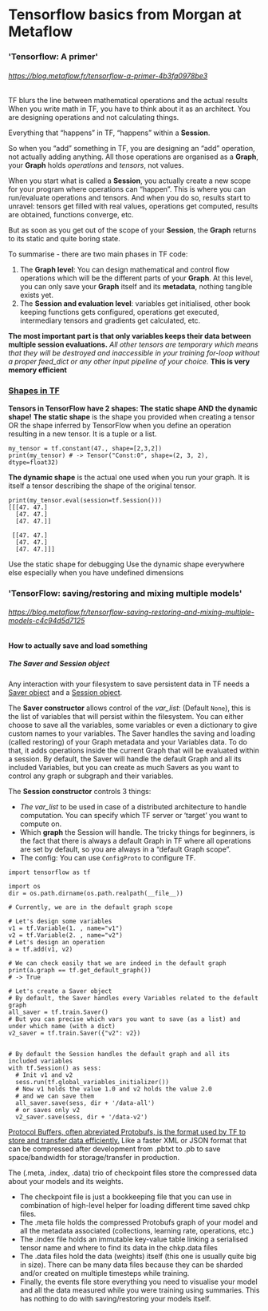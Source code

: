 # Tensorflow basics from Morgan at Metaflow

### 'Tensorflow: A primer'
###### https://blog.metaflow.fr/tensorflow-a-primer-4b3fa0978be3

TF blurs the line between mathematical operations and the actual results
When you write math in TF, you have to think about it as an architect. You are designing operations and not calculating things.

Everything that “happens” in TF, “happens” within a __Session__.

So when you “add” something in TF, you are designing an “add” operation, not actually adding anything. All those operations are organised as a __Graph__, your __Graph__ holds _operations_ and _tensors_, not values.

When you start what is called a __Session__, you actually create a new scope for your program where operations can “happen”. This is where you can run/evaluate operations and tensors. And when you do so, results start to unravel: tensors get filled with real values, operations get computed, results are obtained, functions converge, etc.

But as soon as you get out of the scope of your __Session__, the __Graph__ returns to its static and quite boring state.

To summarise - there are two main phases in TF code:
1.  The __Graph level__: You can design mathematical and control flow operations which will be the different parts of your __Graph__. At this level, you can only save your __Graph__ itself and its __metadata__, nothing tangible exists yet.
2.  The __Session and evaluation level__: variables get initialised, other book keeping functions gets configured, operations get executed, intermediary tensors and gradients get calculated, etc.

__The most important part is that only variables keeps their data between multiple session evaluations.__
_All other tensors are temporary which means that they will be destroyed and inaccessible in your training for-loop without a proper feed_dict or any other input pipeline of your choice._ __This is very memory efficient__

### [Shapes in TF](https://blog.metaflow.fr/shapes-and-dynamic-dimensions-in-tensorflow-7b1fe79be363)

__Tensors in TensorFlow have 2 shapes: The static shape AND the dynamic shape!__
__The static shape__ is the shape you provided when creating a tensor OR the shape inferred by TensorFlow when you define an operation resulting in a new tensor. It is a tuple or a list.
```
my_tensor = tf.constant(47., shape=[2,3,2])
print(my_tensor) # -> Tensor("Const:0", shape=(2, 3, 2), dtype=float32)
```
__The dynamic shape__ is the actual one used when you run your graph. It is itself a tensor describing the shape of the original tensor.

```
print(my_tensor.eval(session=tf.Session()))
[[[47. 47.]
  [47. 47.]
  [47. 47.]]

 [[47. 47.]
  [47. 47.]
  [47. 47.]]]
```

Use the static shape for debugging
Use the dynamic shape everywhere else especially when you have undefined dimensions

### 'TensorFlow: saving/restoring and mixing multiple models'
###### https://blog.metaflow.fr/tensorflow-saving-restoring-and-mixing-multiple-models-c4c94d5d7125

#### How to actually save and load something
##### The Saver and Session object
Any interaction with your filesystem to save persistent data in TF needs a [Saver object](https://www.tensorflow.org/api_docs/python/tf/train/Saver) and a [Session object](https://www.tensorflow.org/api_docs/python/tf/Session).

The __Saver constructor__ allows control of the _var_list_: (Default `None`), this is the list of variables that will persist within the filesystem. You can either choose to save all the variables, some variables or even a dictionary to give custom names to your variables.
The Saver handles the saving and loading (called restoring) of your Graph metadata and your Variables data. To do that, it adds operations inside the current Graph that will be evaluated within a session.
By default, the Saver will handle the default Graph and all its included Variables, but you can create as much Savers as you want to control any graph or subgraph and their variables.

The __Session constructor__ controls 3 things:
- _The var_list_ to be used in case of a distributed architecture to handle computation. You can specify which TF server or ‘target’ you want to compute on.
- Which __graph__ the Session will handle. The tricky things for beginners, is the fact that there is always a default Graph in TF where all operations are set by default, so you are always in a “default Graph scope”.
- The config: You can use `ConfigProto` to configure TF.

```
import tensorflow as tf

import os
dir = os.path.dirname(os.path.realpath(__file__))

# Currently, we are in the default graph scope

# Let's design some variables
v1 = tf.Variable(1. , name="v1")
v2 = tf.Variable(2. , name="v2")
# Let's design an operation
a = tf.add(v1, v2)

# We can check easily that we are indeed in the default graph
print(a.graph == tf.get_default_graph())
# -> True

# Let's create a Saver object
# By default, the Saver handles every Variables related to the default graph
all_saver = tf.train.Saver() 
# But you can precise which vars you want to save (as a list) and under which name (with a dict)
v2_saver = tf.train.Saver({"v2": v2}) 


# By default the Session handles the default graph and all its included variables
with tf.Session() as sess:
  # Init v1 and v2   
  sess.run(tf.global_variables_initializer())
  # Now v1 holds the value 1.0 and v2 holds the value 2.0
  # and we can save them
  all_saver.save(sess, dir + '/data-all')
  # or saves only v2
  v2_saver.save(sess, dir + '/data-v2')
  ```
  
  [Protocol Buffers, often abreviated Protobufs, is the format used by TF to store and transfer data efficiently.](https://developers.google.com/protocol-buffers/) Like a faster XML or JSON format that can be compressed after development from .pbtxt to .pb to save space/bandwidth for storage/transfer in production.
  

The (.meta, .index, .data) trio of checkpoint files store the compressed data about your models and its weights.

- The checkpoint file is just a bookkeeping file that you can use in combination of high-level helper for loading different time saved chkp files.
- The .meta file holds the compressed Protobufs graph of your model and all the metadata associated (collections, learning rate, operations, etc.)
- The .index file holds an immutable key-value table linking a serialised tensor name and where to find its data in the chkp.data files
- The .data files hold the data (weights) itself (this one is usually quite big in size). There can be many data files because they can be sharded and/or created on multiple timesteps while training.
- Finally, the events file store everything you need to visualise your model and all the data measured while you were training using summaries. This has nothing to do with saving/restoring your models itself.
